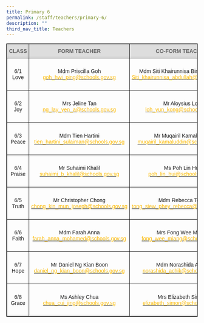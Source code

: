 ```yaml
---
title: Primary 6
permalink: /staff/teachers/primary-6/
description: ""
third_nav_title: Teachers
---
```

<style type="text/css">
.tg  {border-collapse:collapse;border-spacing:0;}
.tg td{border-color:black;border-style:solid;border-width:1px;font-family:Arial, sans-serif;font-size:14px;
  overflow:hidden;padding:10px 5px;word-break:normal;}
.tg th{border-color:black;border-style:solid;border-width:1px;font-family:Arial, sans-serif;font-size:14px;
  font-weight:normal;overflow:hidden;padding:10px 5px;word-break:normal;}
.tg .tg-a4yv{background-color:#DDD;color:#666;font-weight:bold;text-align:center;vertical-align:top}
.tg .tg-baqh{text-align:center;vertical-align:top}
.tg .tg-nau8{color:#FDB900;text-align:center;vertical-align:top}
.tg .tg-nrix{text-align:center;vertical-align:middle}
</style>
<table class="tg" style="border: 1px solid black">
<thead>
  <tr>
    <th class="tg-a4yv" style="border: 1px solid black">CLASS</th>
    <th class="tg-a4yv" style="border: 1px solid black">FORM TEACHER</th>
    <th class="tg-a4yv" style="border: 1px solid black">CO-FORM TEACHER<br></th>
  </tr>
</thead>
<tbody>
  <tr style="border: 1px solid black">
    <td class="tg-nrix" style="border: 1px solid black">6/1<br>Love</td>
    <td class="tg-baqh" style="border: 1px solid black"><br>Mdm Priscilla Goh<br><a href="mailto:goh_hwi_ping@schools.gov.sg"><span style="text-decoration:none;color:#FDB900">goh_hwi_ping@schools.gov.sg</span></a><br></td>
    <td class="tg-baqh" style="border: 1px solid black"><br>Mdm Siti Khairunnisa Binte Abdullah<br><a href="mailto:Siti_khairunnisa_ABDULLAH@schools.gov.sg"><span style="text-decoration:none;color:#FDB900">Siti_khairunnisa_abdullah@schools.gov.sg</span></a><br><br></td>
  </tr>
  <tr style="border: 1px solid black">
    <td class="tg-nrix" style="border: 1px solid black"> 6/2<br>Joy</td>
    <td class="tg-baqh" style="border: 1px solid black"><br>Mrs Jeline Tan<br><a href="mailto:ng_lay_yen_a@schools.gov.sg"><span style="text-decoration:none;color:#FDB900">ng_lay_yen_a@schools.gov.sg</span></a><br><br></td>
    <td class="tg-nrix" style="border: 1px solid black">Mr Aloysius Loh<br><a href="mailto:loh_yun_kong@schools.gov.sg"><span style="text-decoration:none;color:#FDB900">loh_yun_kong@schools.gov.sg</span></a> </td>
  </tr>
  <tr style="border: 1px solid black">
    <td class="tg-nrix" style="border: 1px solid black">6/3<br>Peace</td>
    <td class="tg-nrix" style="border: 1px solid black">Mdm Tien Hartini<br><a href="mailto:tien_hartini_sulaiman@schools.gov.sg"><span style="text-decoration:none;color:#FDB900">tien_hartini_sulaiman@schools.gov.sg</span></a><br></td>
    <td class="tg-baqh" style="border: 1px solid black"><br>Mr Muqairil Kamaluddin<br><a href="mailto:muqairil_kamaluddin@schools.gov.sg"><span style="text-decoration:none;color:#FDB900">muqairil_kamaluddin@schools.gov.sg</span></a><br><br></td>
  </tr>
  <tr style="border: 1px solid black">
    <td class="tg-nrix" style="border: 1px solid black">6/4<br>Praise</td>
    <td class="tg-baqh" style="border: 1px solid black"><br>Mr Suhaimi Khalil<br><a href="mailto:suhaimi_b_khalil@schools.gov.sg"><span style="text-decoration:none;color:#FDB900">suhaimi_b_khalil@schools.gov.sg</span></a><br></td>
    <td class="tg-baqh" style="border: 1px solid black"><br>Ms Poh Lin Hui<br><a href="mailto:poh_lin_hui@schools.gov.sg"><span style="text-decoration:none;color:#FDB900">poh_lin_hui@schools.gov.sg</span></a><br><br></td>
  </tr>
  <tr style="border: 1px solid black">
    <td class="tg-nrix" style="border: 1px solid black">6/5<br>Truth</td>
    <td class="tg-nrix" style="border: 1px solid black">Mr Christopher Chong<br><a href="mailto:chong_kin_mun_joseph@schools.gov.sg"><span style="text-decoration:none;color:#FDB900">chong_kin_mun_joseph@schools.gov.sg</span></a><br></td>
    <td class="tg-baqh" style="border: 1px solid black"><br>Mdm Rebecca Tong<br><a href="mailto:tong_siew_phey_rebecca@schools.gov.sg"><span style="text-decoration:none;color:#FDB900">tong_siew_phey_rebecca@schools.gov.sg</span></a><br><br></td>
  </tr>
  <tr style="border: 1px solid black">
    <td class="tg-nrix" style="border: 1px solid black">6/6<br>Faith</td>
    <td class="tg-nrix" style="border: 1px solid black">Mdm Farah Anna<br><a href="mailto:farah_anna_mohamed@schools.gov.sg"><span style="text-decoration:none;color:#FDB900">farah_anna_mohamed@schools.gov.sg</span></a><br></td>
    <td class="tg-baqh" style="border: 1px solid black"><br>Mrs Fong Wee Miang<br><a href="mailto:fong_wee_miang@schools.gov.sg"><span style="text-decoration:none;color:#FDB900">fong_wee_miang@schools.gov.sg</span></a><br><br></td>
  </tr>
  <tr style="border: 1px solid black">
    <td class="tg-nrix" style="border: 1px solid black">6/7<br>Hope</td>
    <td class="tg-nrix" style="border: 1px solid black">Mr Daniel Ng Kian Boon<br><a href="mailto:daniel_ng_kian_boon@schools.gov.sg"><span style="text-decoration:none;color:#FDB900">daniel_ng_kian_boon@schools.gov.sg</span></a></td>
    <td class="tg-baqh" style="border: 1px solid black"><br>Mdm Norashida Achik<br><a href="mailto:norashida_achik@schools.gov.sg"><span style="text-decoration:none;color:#FDB900">norashida_achik@schools.gov.sg</span></a><br><br></td>
  </tr>
  <tr style="border: 1px solid black">
    <td class="tg-nrix" style="border: 1px solid black">6/8<br>Grace</td>
    <td class="tg-nrix" style="border: 1px solid black">Ms Ashley Chua<br><a href="mailto:chua_cui_jing@schools.gov.sg"><span style="text-decoration:none;color:#FDB900">chua_cui_jing@schools.gov.sg</span></a></td>
    <td class="tg-baqh" style="border: 1px solid black"><br>Mrs Elizabeth Simon<br><a href="mailto:elizabeth_simon@schools.gov.sg"><span style="text-decoration:none;color:#FDB900">elizabeth_simon@schools.gov.sg</span></a><br><br></td>
  </tr>
</tbody>
</table>